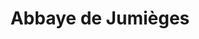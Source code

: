 ---
guid: "9e0933dcdd2c"
title: "Abbaye de Jumièges"
latlng: "49.431932, 0.819054"
youtubeId: "o_TIcUqZlUk" 
---